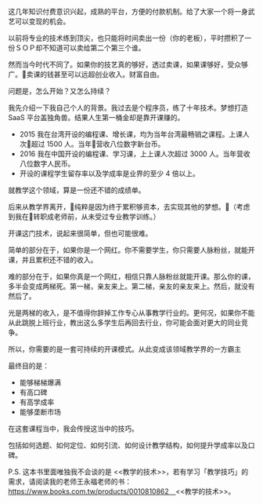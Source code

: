 这几年知识付费意识兴起，成熟的平台，方便的付款机制。给了大家一个将一身武艺可以变现的机会。

以前将专业的技术练到顶尖，也只能将时间卖出一份（你的老板），平时攒积了一份ＳＯＰ却不知道可以卖给第二个第三个谁。

然而当今时代不同了。如果你的技艺真的够好，透过卖课，如果课够好，受众够广。卖课的钱甚至可以远超创业收入。财富自由。

问题是，怎么开始？又怎么持续？

我先介绍一下我自己个人的背景。我过去是个程序员，练了十年技术。梦想打造 SaaS 平台盖独角兽。结果人生第一桶金却是靠开课赚的。

* 2015 我在台湾开设的编程课、增长课，均为当年台湾最畅销之课程。上课人次超过 1500 人。当年营收八位数字新台币。
* 2016 我在中国开设的编程课、学习课，上上课人次超过 3000 人。当年营收八位数字人民币。
* 开设的课程学生留存率以及学成率是业界的至少 4 倍以上。

就教学这个领域，算是一份还不错的成绩单。

后来从教学界离开，纯粹是因为终于累积够资本，去实现其他的梦想。（考虑到我在转职成老师前，从未受过专业教学训练。）

开课这门技术，说起来很简单，但也可能很难。

简单的部分在于，如果你是一个网红。你不需要学生，你只需要人脉粉丝，就能开课，并且累积还不错的收入。

难的部分在于，如果你真是一个网红，相信只靠人脉粉丝就能开课。那么你的课，多半会变成两梯死。第一梯，亲友来上。第二梯，亲友的亲友来上。然后，就没有然后了。

光是两梯的收入，是不值得你辞掉工作专心从事教学行业的。更何况，如果你不能从此跳脱上班行业，教出这么多学生后再回去行业，你可能会面对更大的同业竞争。

所以，你需要的是一套可持续的开课模式。从此变成该领域教学界的一方霸主

最终目的是：

* 能够梯梯爆满
* 有高口碑
* 有高学成率
* 能够垄断市场

在这套课程当中，我会传授这当中的技巧。

包括如何选题、如何定位、如何引流、如何设计教学结构，如何提升学成率以及口碑。

P.S. 这本书里面唯独我不会谈的是 <<教学的技术>>，若有学习「教学技巧」的需求，请阅读我的老师王永福老师的书：https://www.books.com.tw/products/0010810862　<<教学的技术>>。
